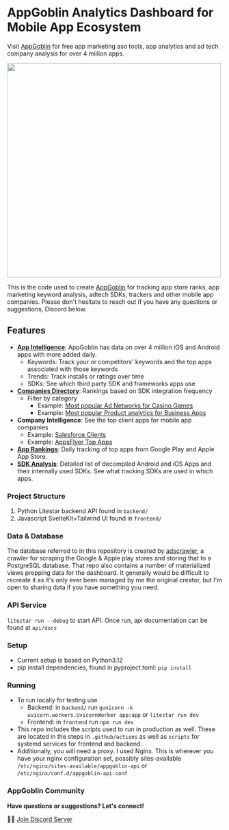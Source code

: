 # AppGoblin Analytics Dashboard for Mobile App Ecosystem

Visit [AppGoblin](https://appgoblin.info) for free app marketing aso tools, app analytics and ad tech company analysis for over 4 million apps.

[<img src="/frontend/static/appgoblin_screenshot.png" width="500"/>](/frontend/static/appgoblin_screenshot.png)

This is the code used to create [AppGoblin](https://appgoblin.info) for tracking app store ranks, app marketing keyword analysis, adtech SDKs, trackers and other mobile app companies.  Please don't hesitate to reach out if you have any questions or suggestions, Discord below.

## Features

- **[App Intelligence](https://appgoblin.info/)**: AppGoblin has data on over 4 million iOS and Android apps with more added daily.
  - Keywords: Track your or competitors' keywords and the top apps associated with those keywords
  - Trends: Track installs or ratings over time
  - SDKs: See which third party SDK and frameworks apps use
- **[Companies Directory](https://appgoblin.info/companies)**: Rankings based on SDK integration frequency
  - Filter by category
    - Example: [Most popular Ad Networks for Casino Games](https://appgoblin.info/companies/types/ad-networks/game_casino)
    - Example: [Most popular Product analytics for Business Apps](https://appgoblin.info/companies/types/product-analytics/business)
- **Company Intelligence**: See the top client apps for mobile app companies
  - Example: [Salesforce Clients](https://appgoblin.info/companies/salesforce.com)
  - Example: [AppsFlyer Top Apps](https://appgoblin.info/companies/appsflyer.com)
- **[App Rankings](https://appgoblin.info/rankings/store/1/collection/1/category/1/US)**: Daily tracking of top apps from Google Play and Apple App Store.
- **[SDK Analysis](https://appgoblin.info/sdks)**: Detailed list of decompiled Android and iOS Apps and their internally used SDKs. See what tracking SDKs are used in which apps.

### Project Structure

1.  Python Litestar backend API found in `backend/`
2.  Javascript SvelteKit+Tailwind UI found in `frontend/`

### Data & Database

The database referred to in this repository is created by [adscrawler](https://github.com/ddxv/adscrawler), a crawler for scraping the Google & Apple play stores and storing that to a PostgreSQL database. That repo also contains a number of materialized views prepping data for the dashboard. It generally would be difficult to recreate it as it's only ever been managed by me the original creator, but I'm open to sharing data if you have something you need.

### API Service

`litestar run --debug` to start API. Once run, api documentation can be found at `api/docs`

### Setup

- Current setup is based on Python3.12
- pip install dependencies, found in pyproject.toml: `pip install`

### Running

- To run locally for testing use
  - Backend: in `backend/` run `gunicorn -k uvicorn.workers.UvicornWorker app:app` or `litestar run dev`
  - Frontend: in `frontend` run `npm run dev`
- This repo includes the scripts used to run in production as well. These are located in the steps in `.github/actions` as well as `scripts` for systemd services for frontend and backend.
- Additionally, you will need a proxy. I used Nginx. This is wherever you have your nginx configuration set, possibly sites-available `/etc/nginx/sites-available/appgoblin-api` or `/etc/nginx/conf.d/appgoblin-api.conf`

### AppGoblin Community

**Have questions or suggestions? Let's connect!**

🧙‍♂️ [Join Discord Server](https://discord.gg/7jpWEhkXRW)
